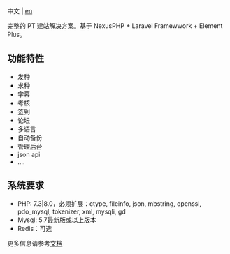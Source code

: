 中文 | [en](/README-EN.md)

完整的 PT 建站解决方案。基于 NexusPHP + Laravel Framewwork + Element Plus。

## 功能特性

- 发种
- 求种
- 字幕
- 考核
- 签到
- 论坛 
- 多语言
- 自动备份
- 管理后台  
- json api
- ....

## 系统要求
- PHP: 7.3|8.0，必须扩展：ctype, fileinfo, json, mbstring, openssl, pdo_mysql, tokenizer, xml, mysqli, gd
- Mysql: 5.7最新版或以上版本
- Redis：可选

更多信息请参考[文档](http://doc.nexusphp.org/)
